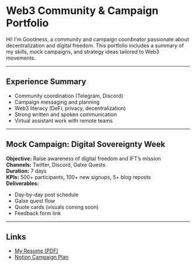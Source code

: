 
# Web3 Community & Campaign Portfolio

Hi! I'm Goodness, a community and campaign coordinator passionate about decentralization and digital freedom. This portfolio includes a summary of my skills, mock campaigns, and strategy ideas tailored to Web3 movements.

---

##  Experience Summary

- Community coordination (Telegram, Discord)
- Campaign messaging and planning
- Web3 literacy (DeFi, privacy, decentralization)
- Strong written and spoken communication
- Virtual assistant work with remote teams

---

## Mock Campaign: Digital Sovereignty Week

**Objective:** Raise awareness of digital freedom and IFT’s mission  
**Channels:** Twitter, Discord, Galxe Quests  
**Duration:** 7 days  
**KPIs:** 500+ participants, 100+ new signups, 5+ blog reposts  
**Deliverables:**  
- Day-by-day post schedule  
- Galxe quest flow  
- Quote cards (visuals coming soon)  
- Feedback form link

---

## Links

- [My Resume (PDF)](https://docs.google.com/document/d/1Ye54QPkV51hSFVLizTac2nnKYgkeJNM8fJT0RJQNQ5c/edit?usp=sharing)  
- [Notion Campaign Plan](https://www.notion.so/1ea8fafbdd608016b856e0bdba4b0bbb?pvs=4)
